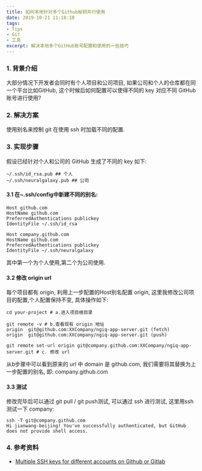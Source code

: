 ```yaml
---
title: 如何本地针对多个Github秘钥并行使用
date: 2019-10-21 11:18:10
tags:
- Tips
- Git
- 工具
excerpt: 解决本地多个GitHub账号配置和使用的一些技巧
---
```


### 1. 背景介绍
大部分情况下开发者会同时有个人项目和公司项目, 如果公司和个人的仓库都在同一个平台比如GitHub, 这个时候后如何配置可以使得不同的 key 对应不同 GitHub 账号进行使用?

### 2. 解决方案
使用别名来控制 git 在使用 ssh 时加载不同的配置.

### 3. 实现步骤

假设已经针对个人和公司的 GitHub 生成了不同的 key 如下:
```
~/.ssh/id_rsa.pub ## 个人
~/.ssh/neuralgalaxy.pub ## 公司
```

#### 3.1 在~.ssh/config中新建不同的别名:

```
Host github.com
HostName github.com
PreferredAuthentications publickey
IdentityFile ~/.ssh/id_rsa

Host company.github.com
HostName github.com
PreferredAuthentications publickey
IdentityFile ~/.ssh/neuralgalaxy
```
其中第一个为个人使用,第二个为公司使用.

#### 3.2 修改 origin url
每个项目都有 origin, 利用上一步配置的Host别名配置 origin, 这里我修改公司项目的配置,个人配置保持不变, 具体操作如下:
```
cd your-project # a.进入项目根目录

git remote -v # b.查看现有 origin 地址
origin  git@github.com:XXCompany/ngiq-app-server.git (fetch)
origin  git@github.com:XXCompany/ngiq-app-server.git (push)

git remote set-url origin git@company.github.com:XXCompany/ngiq-app-server.git # c. 修改 url
```
从b步骤中可以看到原来的 url 中 domain 是 github.com, 我们需要将其替换为上一步配置的别名, 即: company.github.com

#### 3.3 测试
修改完毕后可以通过 git pull / git push测试, 可以通过 ssh 进行测试, 这里用ssh测试一下 company:
```
ssh -T git@company.github.com
Hi jianwang-beijing! You've successfully authenticated, but GitHub does not provide shell access.
```

### 4. 参考资料
- [Multiple SSH keys for different accounts on Github or Gitlab](https://coderwall.com/p/7smjkq/multiple-ssh-keys-for-different-accounts-on-github-or-gitlab)